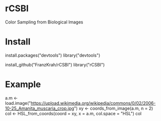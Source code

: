 # rCSBI
Color Sampling from Biological Images

# Install

install.packages("devtools")
library("devtools")

install_github("FranzKrah/rCSBI")
library("rCSBI")


# Example

a.m <- load.image("https://upload.wikimedia.org/wikipedia/commons/0/02/2006-10-25_Amanita_muscaria_crop.jpg")
xy <- coords_from_image(a.m, n = 2)
col <- HSL_from_coords(coord = xy, x = a.m, col.space = "HSL")
col
